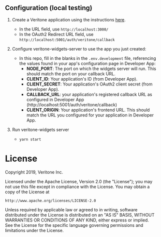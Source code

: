 ## Configuration (local testing)
1. Create a Veritone application using the instructions [here](http://docs.veritone.com/#/applications/quick-start/step-1). 
   * In the URL field, use `http://localhost:3000/`
   * In the OAuth2 Redirect URL field, use `http://localhost:5001/auth/veritone/callback`

2. Configure veritone-widgets-server to use the app you just created:
   * In this repo, fill in the blanks in the `.env.development` file, referencing the values found in your app's configuration page in Developer App:
     * **NODE_PORT**: The port on which the widgets server will run. This should match the port on your callback URL.
     * **CLIENT_ID**: Your application's ID (from Developer App).
     * **CLIENT_SECRET**: Your application's OAuth2 client secret (from Developer App).
     * **CALLBACK_URL**: your application's registered callback URL as configured in Developer App (http://localhost:5001/auth/veritone/callback)
     * **CLIENT_ORIGIN**: Your application's frontend URL. This should match the URL you configured for your application in Developer App.

3. Run veritone-widgets server
   * `yarn start`


# License
Copyright 2019, Veritone Inc.

Licensed under the Apache License, Version 2.0 (the "License");
you may not use this file except in compliance with the License.
You may obtain a copy of the License at

    http://www.apache.org/licenses/LICENSE-2.0

Unless required by applicable law or agreed to in writing, software
distributed under the License is distributed on an "AS IS" BASIS,
WITHOUT WARRANTIES OR CONDITIONS OF ANY KIND, either express or implied.
See the License for the specific language governing permissions and
limitations under the License.